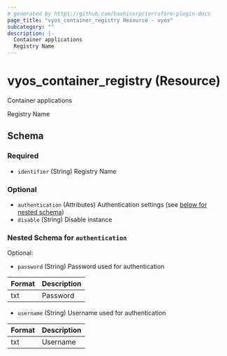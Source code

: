 ```yaml
---
# generated by https://github.com/hashicorp/terraform-plugin-docs
page_title: "vyos_container_registry Resource - vyos"
subcategory: ""
description: |-
  Container applications
  Registry Name
---
```


# vyos_container_registry (Resource)

Container applications

Registry Name



<!-- schema generated by tfplugindocs -->
## Schema

### Required

- `identifier` (String) Registry Name

### Optional

- `authentication` (Attributes) Authentication settings (see [below for nested schema](#nestedatt--authentication))
- `disable` (String) Disable instance

<a id="nestedatt--authentication"></a>
### Nested Schema for `authentication`

Optional:

- `password` (String) Password used for authentication

|  Format  |  Description  |
|----------|---------------|
|  txt  |  Password  |
- `username` (String) Username used for authentication

|  Format  |  Description  |
|----------|---------------|
|  txt  |  Username  |
